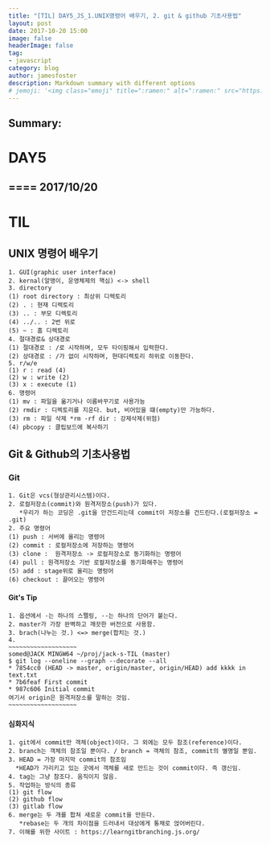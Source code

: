 ```yaml
---
title: "[TIL] DAY5_JS_1.UNIX명령어 배우기, 2. git & github 기초사용법"
layout: post
date: 2017-10-20 15:00
image: false
headerImage: false
tag:
- javascript
category: blog
author: jamesfoster
description: Markdown summary with different options
# jemoji: '<img class="emoji" title=":ramen:" alt=":ramen:" src="https://assets.github.com/images/icons/emoji/unicode/1f35c.png" height="20" width="20" align="absmiddle">'
---
```


## Summary:
# DAY5
====
2017/10/20
----------
# TIL

## UNIX 명령어 배우기
~~~~~~~~~~~~~~~~~~~~~~~~~~~~~
1. GUI(graphic user interface)
2. kernal(알맹이, 운영체제의 핵심) <-> shell
3. directory
(1) root directory : 최상위 디렉토리
(2) . : 현재 디렉토리
(3) .. : 부모 디렉토리
(4) ../.. : 2번 위로
(5) ~ : 홈 디렉토리
4. 절대경로& 상대경로
(1) 절대경로 : /로 시작하며, 모두 타이핑해서 입력한다.
(2) 상대경로 : /가 없이 시작하며, 현대디렉토리 하위로 이동한다.
5. r/w/e
(1) r : read (4)
(2) w : write (2)
(3) x : execute (1)
6. 명령어
(1) mv : 파일을 옮기거나 이름바꾸기로 사용가능
(2) rmdir : 디렉토리를 지운다. but, 비어있을 떄(empty)만 가능하다.
(3) rm : 파일 삭제 *rm -rf dir : 강제삭제(위험)
(4) pbcopy : 클립보드에 복사하기
~~~~~~~~~~~~~~~~~~~~~~~~~~~~~
## Git & Github의 기초사용법
### Git
~~~~~~~~~~~~~~~~~~~~~~~~
1. Git은 vcs(형상관리시스템)이다.
2. 로컬저장소(commit)와 원격저장소(push)가 있다.
   *우리가 하는 코딩은 .git을 안건드리는데 commit이 저장소를 건드린다.(로컬저장소 = .git)
2. 주요 명령어
(1) push : 서버에 올리는 명령어
(2) commit : 로컬저장소에 저장하는 명령어
(3) clone :  원격저장소 -> 로컬저장소로 동기화하는 명령어
(4) pull : 원격저장소 기반 로컬저장소를 동기화해주는 명령어
(5) add : stage위로 올리는 명렁어
(6) checkout : 끌어오는 명령어
~~~~~~~~~~~~~~~~~~~~~~~~
#### Git's Tip
~~~~~~~~~~~~~~~~~~~~~~~~
1. 옵션에서 -는 하나의 스펠링, --는 하나의 단어가 붙는다.
2. master가 가장 완벽하고 깨끗한 버전으로 사용함.
3. brach(나누는 것.) <=> merge(합치는 것.)
4.
~~~~~~~~~~~~~~~~~~~
somed@JACK MINGW64 ~/proj/jack-s-TIL (master)
$ git log --oneline --graph --decorate --all
* 7854cc0 (HEAD -> master, origin/master, origin/HEAD) add kkkk in text.txt
* 7b6feaf First commit
* 987c606 Initial commit
여기서 origin은 원격저장소를 말하는 것임.
~~~~~~~~~~~~~~~~~~~
~~~~~~~~~~~~~~~~~~~~~~~~
#### 심화지식
~~~~~~~~~~~~~~~~~~~~~~~~~~
1. git에서 commit만 객체(object)이다. 그 외에는 모두 참조(reference)이다.
2. branch는 객체의 참조일 뿐이다. / branch = 객체의 참조, commit의 별명일 뿐임.
3. HEAD = 가장 마지막 commit의 참조임
  *HEAD가 가리키고 있는 곳에서 객체를 새로 만드는 것이 commit이다. 즉 갱신임.
4. tag는 그냥 참조다. 움직이지 않음.
5. 작업하는 방식의 종류
(1) git flow
(2) github flow
(3) gitlab flow
6. merge는 두 개를 합쳐 새로운 commit을 만든다.
   *rebase는 두 개의 차이점을 드러내서 대상에게 통채로 얹어버린다.
7. 이해를 위한 사이트 : https://learngitbranching.js.org/
~~~~~~~~~~~~~~~~~~~~~~~~~~
